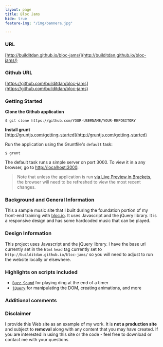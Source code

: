 ```yaml
---
layout: page
title: Bloc Jams
hide: true
feature-img: "/img/bannera.jpg"

---
```

### URL
[http://builditdan.github.io/bloc-jams/](http://builditdan.github.io/bloc-jams/)

### Github URL
[https://github.com/builditdan/bloc-jams](https://github.com/builditdan/bloc-jams)

### Getting Started

**Clone the Github application**<br>
```
$ git clone https://github.com/YOUR-USERNAME/YOUR-REPOSITORY
```

**Install grunt**<br>
[http://gruntjs.com/getting-started](http://gruntjs.com/getting-started)

Run the application using the Gruntfile's `default` task:

```
$ grunt
```

The default task runs a simple server on port 3000. To view it in a any browser, go to [http://localhost:3000](http://localhost:3000).

>Note that unless the application is run [via Live Preview in Brackets](#use-in-brackets-live-preview), the browser will need to be refreshed to view the most recent changes.

### Background and General Information
This a sample music site that I built during the foundation portion of my front-end training with [bloc.io](https://bloc.io). It uses Javascript and the jQuery library. It is a responsive design and has some hardcoded music that can be played.

### Design Information
This project uses Javascript and the jQuery library.  I have the base url currently set in the `html` `head` tag currently set to `http://builditdan.github.io/bloc-jams/` so you will need to adjust to run the website locally or elsewhere.

### Highlights on scripts included
* [`Buzz Sound`](http://buzz.jaysalvat.com/) for playing ding at the end of a timer
* [`jQuery`](https://github.com/jquery/jquery) for manipulating the DOM, creating animations, and more

### Additional comments

### Disclaimer
I provide this Web site as an example of my work. It is **not a production site** and subject to **removal** along with any content that you may have created. If you are interested in using this site or the code - feel free to download or contact me with your questions.
